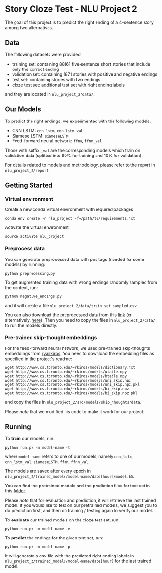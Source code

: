 # Story Cloze Test - NLU Project 2

The goal of this project is to predict the right ending of a 4-sentence story 
among two alternatives.

## Data
The following datasets were provided:
- training set: containing 88161 five-sentence short stories that include only the correct ending
- validation set: containing 1871 stories with positive and negative endings
- test set: containing stories with two endings
- cloze test set: additional test set with right ending labels

and they are located in `nlu_project_2/data/`.

## Our Models

To predict the right endings, we experimented with the following models:
- CNN LSTM: `cnn_lstm`, `cnn_lstm_val`
- Siamese LSTM: `siameseLSTM`
- Feed-forward neural network: `ffnn`, `ffnn_val`

Those with suffix `_val` are the corresponding models which train on validation data 
(splitted into 90% for training and 10% for validation).

For details related to models and methodology, please refer to the report in `nlu_project_2/report`.


## Getting Started

### Virtual environment

Create a new conda virtual environment with required packages

```
conda env create -n nlu_project -f=/path/to/requirements.txt
```

Activate the virtual environment

```
source activate nlu_project
```

### Preprocess data
You can generate preprocessed data with pos tags (needed for some models) by running:

```
python preprocessing.py
```

To get augmented training data with wrong endings randomly sampled from the context, run:
```
python negative_endings.py
```
and it will create a file `nlu_project_2/data/train_set_sampled.csv`

You can also download the preprocessed data from this [link](https://polybox.ethz.ch/index.php/s/PQ6bl6fPqKDn9vz) 
(or alternatively, [here](https://drive.google.com/open?id=1wjolQtvZZHWZSd3MOfufIaPNsYZkxXxY)). 
Then you need to copy the files in `nlu_project_2/data/` to run the models directly.


### Pre-trained skip-thought embeddings

For the feed-forward neural network, we used pre-trained skip-thoughts embeddings 
from [ryankiros](https://github.com/ryankiros/skip-thoughts). You need to download the 
embedding files as specified in the project's readme:
```
wget http://www.cs.toronto.edu/~rkiros/models/dictionary.txt
wget http://www.cs.toronto.edu/~rkiros/models/utable.npy
wget http://www.cs.toronto.edu/~rkiros/models/btable.npy
wget http://www.cs.toronto.edu/~rkiros/models/uni_skip.npz
wget http://www.cs.toronto.edu/~rkiros/models/uni_skip.npz.pkl
wget http://www.cs.toronto.edu/~rkiros/models/bi_skip.npz
wget http://www.cs.toronto.edu/~rkiros/models/bi_skip.npz.pkl
```
and copy the files in `nlu_project_2/src/models/skip_thoughts/data`.

Please *note* that we modified his code to make it work for our project.


## Running
To **train** our models, run:
```
python run.py -m model-name -t
```
where `model-name` refers to one of our models, namely `cnn_lstm`, `cnn_lstm_val`, `siameseLSTM`,
`ffnn`, `ffnn_val`.

The models are saved after every epoch in `nlu_project_2/trained_models/model-name/date[hour]/model.h5`.

You can find the pretrained models and the prediction files for test set
 in this [folder](https://polybox.ethz.ch/index.php/s/bRnpIz66EB7g1xD).
 
Please *note* that for evaluation and prediction, it will retrieve the last trained model. If you
would like to test on our pretrained models, we suggest you to do prediction first, and
then do training / testing again to verify our model.

To **evaluate** our trained models on the cloze test set, run:
```
python run.py -m model-name -e
```

To **predict** the endings for the given test set, run:
```
python run.py -m model-name -p
```
It will generate a csv file with the predicted right ending labels in 
`nlu_project_2/trained_models/model-name/date[hour]` for the last trained model.

